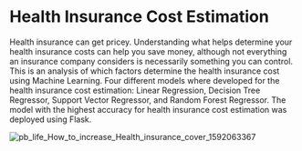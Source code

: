 # Health Insurance Cost Estimation
Health insurance can get pricey.
Understanding what helps determine your health insurance costs can help you save money, although not everything an insurance company considers is necessarily something you can control. This is an analysis of which factors determine the health insurance cost using Machine Learning. Four different models where developed for the health insurance cost estimation: Linear Regression, Decision Tree Regressor, Support Vector Regressor, and Random Forest Regressor. The model with the highest  accuracy for health insurance cost estimation was deployed using Flask. 


![pb_life_How_to_increase_Health_insurance_cover_1592063367](https://user-images.githubusercontent.com/39967400/209886877-0ecdb724-3b5f-47e6-a3d3-6a719435b2ad.gif)

